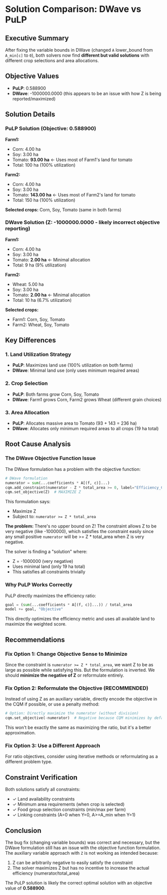# Solution Comparison: DWave vs PuLP

## Executive Summary

After fixing the variable bounds in DWave (changed `A` lower_bound from `A_min[c]` to `0`), both solvers now find **different but valid solutions** with different crop selections and area allocations.

## Objective Values

- **PuLP**: 0.588900
- **DWave**: -1000000.0000 (this appears to be an issue with how Z is being reported/maximized)

## Solution Details

### PuLP Solution (Objective: 0.588900)

**Farm1:**
- Corn: 4.00 ha
- Soy: 3.00 ha  
- Tomato: **93.00 ha** ← Uses most of Farm1's land for tomato
- Total: 100 ha (100% utilization)

**Farm2:**
- Corn: 4.00 ha
- Soy: 3.00 ha
- Tomato: **143.00 ha** ← Uses most of Farm2's land for tomato
- Total: 150 ha (100% utilization)

**Selected crops:** Corn, Soy, Tomato (same in both farms)

### DWave Solution (Z: -1000000.0000 - likely incorrect objective reporting)

**Farm1:**
- Corn: 4.00 ha
- Soy: 3.00 ha
- Tomato: **2.00 ha** ← Minimal allocation
- Total: 9 ha (9% utilization)

**Farm2:**
- Wheat: 5.00 ha
- Soy: 3.00 ha
- Tomato: **2.00 ha** ← Minimal allocation
- Total: 10 ha (6.7% utilization)

**Selected crops:** 
- Farm1: Corn, Soy, Tomato
- Farm2: Wheat, Soy, Tomato

## Key Differences

### 1. Land Utilization Strategy
- **PuLP**: Maximizes land use (100% utilization on both farms)
- **DWave**: Minimal land use (only uses minimum required areas)

### 2. Crop Selection
- **PuLP**: Both farms grow Corn, Soy, Tomato
- **DWave**: Farm1 grows Corn, Farm2 grows Wheat (different grain choices)

### 3. Area Allocation
- **PuLP**: Allocates massive area to Tomato (93 + 143 = 236 ha)
- **DWave**: Allocates only minimum required areas to all crops (19 ha total)

## Root Cause Analysis

### The DWave Objective Function Issue

The DWave formulation has a problem with the objective function:

```python
# DWave formulation
numerator = sum(...coefficients * A[(f, c)]...)
cqm.add_constraint(numerator - Z * total_area >= 0, label="Efficiency_Constraint")
cqm.set_objective(Z)  # MAXIMIZE Z
```

This formulation says:
- Maximize Z
- Subject to: `numerator >= Z * total_area`

**The problem:** There's no upper bound on Z! The constraint allows Z to be very negative (like -1000000), which satisfies the constraint easily since any small positive `numerator` will be >= Z * total_area when Z is very negative.

The solver is finding a "solution" where:
- Z = -1000000 (very negative)
- Uses minimal land (only 19 ha total)
- This satisfies all constraints trivially

### Why PuLP Works Correctly

PuLP directly maximizes the efficiency ratio:
```python
goal = (sum(...coefficients * A[(f, c)]...)) / total_area
model += goal, "Objective"
```

This directly optimizes the efficiency metric and uses all available land to maximize the weighted score.

## Recommendations

### Fix Option 1: Change Objective Sense to Minimize
Since the constraint is `numerator >= Z * total_area`, we want Z to be as large as possible while satisfying this. But the formulation is inverted. We should **minimize the negative of Z** or reformulate entirely.

### Fix Option 2: Reformulate the Objective (RECOMMENDED)
Instead of using Z as an auxiliary variable, directly encode the objective in the CQM if possible, or use a penalty method:

```python
# Option: Directly maximize the numerator (without division)
cqm.set_objective(-numerator)  # Negative because CQM minimizes by default
```

This won't be exactly the same as maximizing the ratio, but it's a better approximation.

### Fix Option 3: Use a Different Approach
For ratio objectives, consider using iterative methods or reformulating as a different problem type.

## Constraint Verification

Both solutions satisfy all constraints:
- ✓ Land availability constraints
- ✓ Minimum area requirements (when crop is selected)
- ✓ Food group selection constraints (min/max per farm)
- ✓ Linking constraints (A=0 when Y=0, A>=A_min when Y=1)

## Conclusion

The bug fix (changing variable bounds) was correct and necessary, but the DWave formulation still has an issue with the objective function formulation. The auxiliary variable approach with `Z` is not working as intended because:

1. Z can be arbitrarily negative to easily satisfy the constraint
2. The solver maximizes Z but has no incentive to increase the actual efficiency (numerator/total_area)

The PuLP solution is likely the correct optimal solution with an objective value of **0.588900**.
